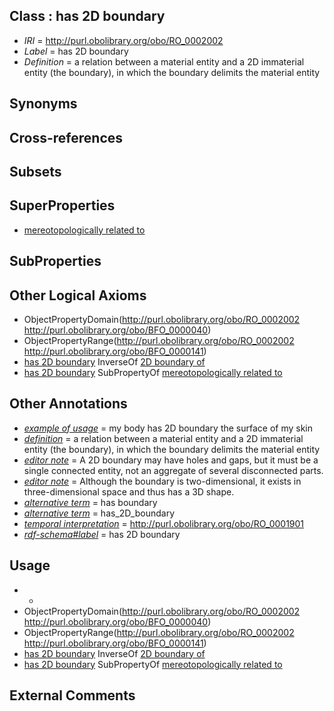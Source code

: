 
## Class : has 2D boundary

 * *IRI* = http://purl.obolibrary.org/obo/RO_0002002
 * *Label* = has 2D boundary
 * *Definition* = a relation between a material entity and a 2D immaterial entity (the boundary), in which the boundary delimits the material entity

## Synonyms


## Cross-references


## Subsets


## SuperProperties

 * [mereotopologically related to](../../RO/23/RO_0002323.md)

## SubProperties


## Other Logical Axioms

 * ObjectPropertyDomain(<http://purl.obolibrary.org/obo/RO_0002002> <http://purl.obolibrary.org/obo/BFO_0000040>)
 * ObjectPropertyRange(<http://purl.obolibrary.org/obo/RO_0002002> <http://purl.obolibrary.org/obo/BFO_0000141>)
 * [has 2D boundary](../../RO/02/RO_0002002.md) InverseOf [2D boundary of](../../RO/00/RO_0002000.md)
 * [has 2D boundary](../../RO/02/RO_0002002.md) SubPropertyOf [mereotopologically related to](../../RO/23/RO_0002323.md)

## Other Annotations

 * *[example of usage](../../IAO/12/IAO_0000112.md)* = my body has 2D boundary the surface of my skin
 * *[definition](../../IAO/15/IAO_0000115.md)* = a relation between a material entity and a 2D immaterial entity (the boundary), in which the boundary delimits the material entity
 * *[editor note](../../IAO/16/IAO_0000116.md)* = A 2D boundary may have holes and gaps, but it must be a single connected entity, not an aggregate of several disconnected parts.
 * *[editor note](../../IAO/16/IAO_0000116.md)* = Although the boundary is two-dimensional, it exists in three-dimensional space and thus has a 3D shape.
 * *[alternative term](../../IAO/18/IAO_0000118.md)* = has boundary
 * *[alternative term](../../IAO/18/IAO_0000118.md)* = has_2D_boundary
 * *[temporal interpretation](../../RO/00/RO_0001900.md)* = http://purl.obolibrary.org/obo/RO_0001901
 * *[rdf-schema#label](../../el/rdf-schema#label.md)* = has 2D boundary

## Usage

 * -
 * ObjectPropertyDomain(<http://purl.obolibrary.org/obo/RO_0002002> <http://purl.obolibrary.org/obo/BFO_0000040>)
 * ObjectPropertyRange(<http://purl.obolibrary.org/obo/RO_0002002> <http://purl.obolibrary.org/obo/BFO_0000141>)
 * [has 2D boundary](../../RO/02/RO_0002002.md) InverseOf [2D boundary of](../../RO/00/RO_0002000.md)
 * [has 2D boundary](../../RO/02/RO_0002002.md) SubPropertyOf [mereotopologically related to](../../RO/23/RO_0002323.md)

## External Comments

